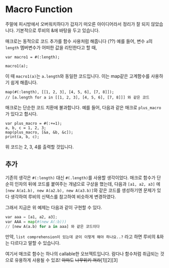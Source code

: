 # Macro Function

주말에 피시방에서 오버워치하다가 갑자기 떠오른 아이디어라서 정리가 잘 되지 않았습니다.
기본적으로 루비의 &에 바탕을 두고 있습니다.

매크로는 동적으로 코드 추가를 함수 사용처럼 해줍니다 (??)
예를 들어, 변수 `a`의 `length` 멤버변수가 어떠한 값을 리턴한다고 할 때,
```
var macro1 = #(:length);

macro1(a);
```
이 때 `macro1(a)`는 `a.length`와 동일한 코드입니다.
이는 map같은 고계함수를 사용하기 쉽게 해줍니다.
```
map(#(:length), [[1, 2, 3], [4, 5, 6], [7, 8]]);
// [a.length for a in [[1, 2, 3], [4, 5, 6], [7, 8]]] 와 같은 코드
```

매크로는 단순한 코드 치환에 불과합니다. 예를 들어, 다음과 같은 매크로 `plus_macro`가 있다고 합시다.

```
var plus_macro = #(:+=1);
a, b, c = 1, 2, 3;
map(plus_macro, [&a, &b, &c]);
print(a, b, c);
```

위 코드는 2, 3, 4를 출력할 것입니다.

## 추가

기존의 생각은 `#(:length)` 대신 `#(.length)`를 사용할 생각이었다.
매크로 함수가 단순히 인자의 뒤에 코드를 붙여주는 개념으로 구상을 했는데,
다음과 `[a1, a2, a3]` 에 `[new A(a1.b), new A(a2.b), new A(a3.b)]`와 같은 코드를 생성하기엔 문제가 있다 생각하여
루비의 신택스를 참고하여 비슷하게 변경하였다.

그래서 지금은 위 예제는 다음과 같이 구현할 수 있다.
```python
var aaa = [a1, a2, a3];
var AAA = map(#(new A(:b)))
// [new A(a.b) for a in aaa] 와 같은 코드이다
```

만약, `list comprehension이 있는데 굳이 이렇게 해야 하나요..?`
라고 하면 루비의 &와는 다르다고 말할 수 있습니다.

여기서 매크로 함수는 하나의 callable한 오브젝트입니다. 람다나 함수처럼 취급되는 것으로 유용하게 사용될 수 있죠! ~~아마도~~ ~~나무위키 꺼라~~[1][2][3]
